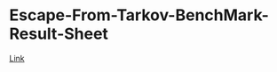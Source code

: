 # Escape-From-Tarkov-BenchMark-Result-Sheet
[Link](https://lgnlogan.github.io/LGNLogAN-tarkov.github.io/)
